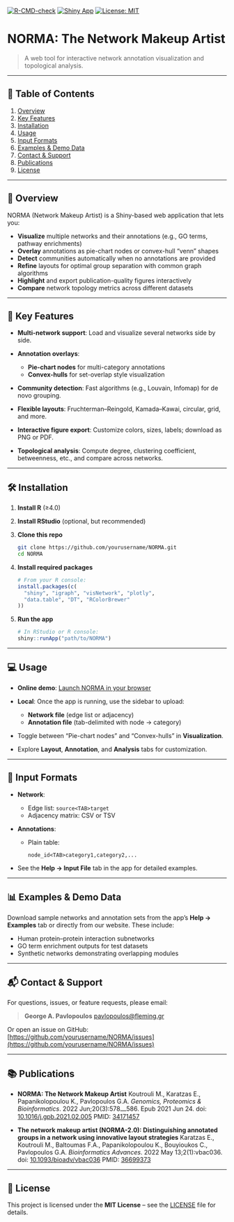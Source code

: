 <!-- Badges -->

[![R-CMD-check](https://github.com/yourusername/NORMA/workflows/R-CMD-check/badge.svg)](https://github.com/yourusername/NORMA/actions)
[![Shiny App](https://img.shields.io/badge/Shiny-online-brightgreen)](https://pavlopoulos-lab-services.org/shiny/app/norma)
[![License: MIT](https://img.shields.io/badge/License-MIT-blue.svg)](LICENSE)

# NORMA: The Network Makeup Artist

> A web tool for interactive network annotation visualization and topological analysis.

---

## 📖 Table of Contents

1. [Overview](#overview)
2. [Key Features](#key-features)
3. [Installation](#installation)
4. [Usage](#usage)
5. [Input Formats](#input-formats)
6. [Examples & Demo Data](#examples--demo-data)
7. [Contact & Support](#contact--support)
8. [Publications](#publications)
9. [License](#license)

---

## 📝 Overview

NORMA (Network Makeup Artist) is a Shiny-based web application that lets you:

* **Visualize** multiple networks and their annotations (e.g., GO terms, pathway enrichments)
* **Overlay** annotations as pie-chart nodes or convex-hull “venn” shapes
* **Detect** communities automatically when no annotations are provided
* **Refine** layouts for optimal group separation with common graph algorithms
* **Highlight** and export publication-quality figures interactively
* **Compare** network topology metrics across different datasets

---

## 🚀 Key Features

* **Multi-network support**: Load and visualize several networks side by side.
* **Annotation overlays**:

  * **Pie-chart nodes** for multi-category annotations
  * **Convex-hulls** for set-overlap style visualization
* **Community detection**: Fast algorithms (e.g., Louvain, Infomap) for de novo grouping.
* **Flexible layouts**: Fruchterman–Reingold, Kamada–Kawai, circular, grid, and more.
* **Interactive figure export**: Customize colors, sizes, labels; download as PNG or PDF.
* **Topological analysis**: Compute degree, clustering coefficient, betweenness, etc., and compare across networks.

---

## 🛠 Installation

1. **Install R** (≥4.0)
2. **Install RStudio** (optional, but recommended)
3. **Clone this repo**

   ```bash
   git clone https://github.com/yourusername/NORMA.git
   cd NORMA
   ```
4. **Install required packages**

   ```r
   # From your R console:
   install.packages(c(
     "shiny", "igraph", "visNetwork", "plotly",
     "data.table", "DT", "RColorBrewer"
   ))
   ```
5. **Run the app**

   ```r
   # In RStudio or R console:
   shiny::runApp("path/to/NORMA")
   ```

---

## 💻 Usage

* **Online demo**: [Launch NORMA in your browser](https://pavlopoulos-lab-services.org/shiny/app/norma)
* **Local**: Once the app is running, use the sidebar to upload:

  * **Network file** (edge list or adjacency)
  * **Annotation file** (tab-delimited with node → category)
* Toggle between “Pie-chart nodes” and “Convex-hulls” in **Visualization**.
* Explore **Layout**, **Annotation**, and **Analysis** tabs for customization.

---

## 📂 Input Formats

* **Network**:

  * Edge list: `source<TAB>target`
  * Adjacency matrix: CSV or TSV
* **Annotations**:

  * Plain table:

    ```text
    node_id<TAB>category1,category2,...
    ```
* See the **Help → Input File** tab in the app for detailed examples.

---

## 📊 Examples & Demo Data

Download sample networks and annotation sets from the app’s **Help → Examples** tab or directly from our website. These include:

* Human protein–protein interaction subnetworks
* GO term enrichment outputs for test datasets
* Synthetic networks demonstrating overlapping modules

---

## 📬 Contact & Support

For questions, issues, or feature requests, please email:

> **George A. Pavlopoulos**
> [pavlopoulos@fleming.gr](mailto:pavlopoulos@fleming.gr)

Or open an issue on GitHub:
[https://github.com/yourusername/NORMA/issues](https://github.com/yourusername/NORMA/issues)

---

## 📚 Publications

* **NORMA: The Network Makeup Artist**
  Koutrouli M., Karatzas E., Papanikolopoulou K., Pavlopoulos G.A.
  *Genomics, Proteomics & Bioinformatics*. 2022 Jun;20(3):578⎼586. Epub 2021 Jun 24.
  doi: [10.1016/j.gpb.2021.02.005](https://doi.org/10.1016/j.gpb.2021.02.005)
  PMID: [34171457](https://pubmed.ncbi.nlm.nih.gov/34171457/)

* **The network makeup artist (NORMA-2.0): Distinguishing annotated groups in a network using innovative layout strategies**
  Karatzas E., Koutrouli M., Baltoumas F.A., Papanikolopoulou K., Bouyioukos C., Pavlopoulos G.A.
  *Bioinformatics Advances*. 2022 May 13;2(1)\:vbac036.
  doi: [10.1093/bioadv/vbac036](https://doi.org/10.1093/bioadv/vbac036)
  PMID: [36699373](https://pubmed.ncbi.nlm.nih.gov/36699373/)

---

## 📄 License

This project is licensed under the **MIT License** – see the [LICENSE](LICENSE) file for details.
